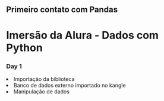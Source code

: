## Primeiro contato com Pandas 

<h1>Imersão da Alura - Dados com Python</h1>
<h3>Day 1</h3>
<li>Importação da biblioteca</li>
<li>Banco de dados externo importado no kangle</li>
<li>Manipulação de dados</li>